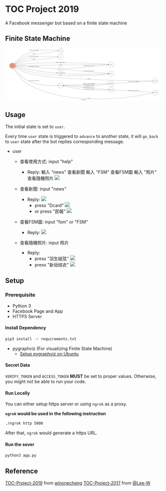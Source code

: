# TOC Project 2019

A Facebook messenger bot based on a finite state machine

## Finite State Machine
![fsm](./fsm.png)

## Usage
The initial state is set to `user`.

Every time `user` state is triggered to `advance` to another state, it will `go_back` to `user` state after the bot replies corresponding message.

* user
	* 查看使用方式:
	    input "help"
		* Reply:
		    輸入 "news" 查看新聞
            輸入 "FSM" 查看FSM圖
            輸入 "照片" 查看隨機照片
            ![](https://i.imgur.com/ArLc67W.png)

	* 查看新聞:
        input "news"
		* Reply:
            ![](https://i.imgur.com/84fZMtx.png)
            * press "Dcard"
            	![](https://i.imgur.com/1HDtHXM.png)
            * or press "民報"
            	![](https://i.imgur.com/hjsRqwo.png)
    * 查看FSM圖:
            input "fsm" or "FSM"
        * Reply:
            ![](https://i.imgur.com/icVREG6.png)
    * 查看隨機照片:
            input 照片
        * Reply:
            * press "羽生結弦"
            	![](https://i.imgur.com/O0i9zia.png)
            * press "新垣结衣"
            	![](https://i.imgur.com/6YzCf6W.png)





## Setup

### Prerequisite
* Python 3
* Facebook Page and App
* HTTPS Server

#### Install Dependency
```sh
pip3 install -r requirements.txt
```

* pygraphviz (For visualizing Finite State Machine)
    * [Setup pygraphviz on Ubuntu](http://www.jianshu.com/p/a3da7ecc5303)

#### Secret Data

`VERIFY_TOKEN` and `ACCESS_TOKEN` **MUST** be set to proper values.
Otherwise, you might not be able to run your code.

#### Run Locally
You can either setup https server or using `ngrok` as a proxy.

**`ngrok` would be used in the following instruction**

```sh
./ngrok http 5000
```

After that, `ngrok` would generate a https URL.

#### Run the sever

```sh
python3 app.py
```


## Reference
[TOC-Project-2019](https://github.com/winonecheng/TOC-Project-2019) from [winonecheng](https://github.com/winonecheng)
[TOC-Project-2017](https://github.com/Lee-W/TOC-Project-2017) from [@Lee-W](https://github.com/Lee-W)
